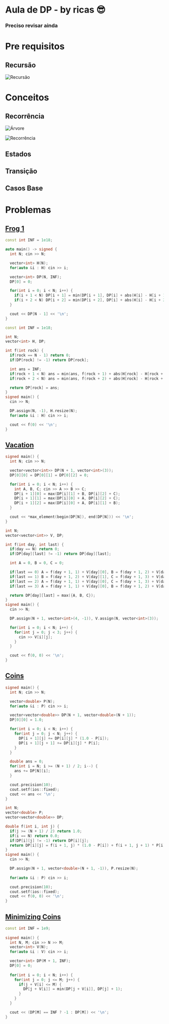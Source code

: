 # Aula de DP - by ricas 😎

### Preciso revisar ainda

# Pre requisitos

## Recursão

![Recursão](https://i.gifer.com/origin/54/545ab8eb59b6f6c2e9cee90c944d35eb_w200.gif)

# Conceitos

## Recorrência

![Árvore](https://i.stack.imgur.com/QVSdv.png)

![Recorrência](https://www.fatalerrors.org/images/blog/87a71d9c97ecc4c6d0d936adab430b04.jpg)

## Estados

## Transição

## Casos Base


# Problemas

## [Frog 1](https://atcoder.jp/contests/dp/tasks/dp_a)

```c++
const int INF = 1e18;

auto main() -> signed {
  int N; cin >> N;

  vector<int> H(N);
  for(auto &i : H) cin >> i;

  vector<int> DP(N, INF);
  DP[0] = 0;

  for(int i = 0; i < N; i++) {
    if(i + 1 < N) DP[i + 1] = min(DP[i + 1], DP[i] + abs(H[i] - H[i + 1]));
    if(i + 2 < N) DP[i + 2] = min(DP[i + 2], DP[i] + abs(H[i] - H[i + 2]));
  }

  cout << DP[N - 1] << '\n';
}
```

```c++
const int INF = 1e18;

int N;
vector<int> H, DP;

int f(int rock) {
  if(rock == N - 1) return 0;
  if(DP[rock] != -1) return DP[rock];

  int ans = INF;
  if(rock + 1 < N) ans = min(ans, f(rock + 1) + abs(H[rock] - H[rock + 1]));
  if(rock + 2 < N) ans = min(ans, f(rock + 2) + abs(H[rock] - H[rock + 2]));

  return DP[rock] = ans;
}
signed main() {
  cin >> N;

  DP.assign(N, -1), H.resize(N);
  for(auto &i : H) cin >> i;

  cout << f(0) << '\n';
}
```

## [Vacation](https://atcoder.jp/contests/dp/tasks/dp_c)

```c++
signed main() {
  int N; cin >> N;

  vector<vector<int>> DP(N + 1, vector<int>(3));
  DP[0][0] = DP[0][1] = DP[0][2] = 0;

  for(int i = 0; i < N; i++) {
    int A, B, C; cin >> A >> B >> C;
    DP[i + 1][0] = max(DP[i][1] + B, DP[i][2] + C);
    DP[i + 1][1] = max(DP[i][0] + A, DP[i][2] + C);
    DP[i + 1][2] = max(DP[i][0] + A, DP[i][1] + B);
  }

  cout << *max_element(begin(DP[N]), end(DP[N])) << '\n';
}
```

```c++
int N;
vector<vector<int>> V, DP;

int f(int day, int last) {
  if(day == N) return 0;
  if(DP[day][last] != -1) return DP[day][last];

  int A = 0, B = 0, C = 0;

  if(last == 0) A = f(day + 1, 1) + V[day][0], B = f(day + 1, 2) + V[day][1], C = f(day + 1, 3) + V[day][2];
  if(last == 1) B = f(day + 1, 2) + V[day][1], C = f(day + 1, 3) + V[day][2];
  if(last == 2) A = f(day + 1, 1) + V[day][0], C = f(day + 1, 3) + V[day][2];
  if(last == 3) A = f(day + 1, 1) + V[day][0], B = f(day + 1, 2) + V[day][1];

  return DP[day][last] = max({A, B, C});
}
signed main() {
  cin >> N;

  DP.assign(N + 1, vector<int>(4, -1)), V.assign(N, vector<int>(3));

  for(int i = 0; i < N; i++) {
    for(int j = 0; j < 3; j++) {
      cin >> V[i][j];
    }
  }

  cout << f(0, 0) << '\n';
}
```

## [Coins](https://atcoder.jp/contests/dp/tasks/dp_i)

```c++
signed main() {
  int N; cin >> N;

  vector<double> P(N);
  for(auto &i : P) cin >> i;

  vector<vector<double>> DP(N + 1, vector<double>(N + 1));
  DP[0][0] = 1.0;

  for(int i = 0; i < N; i++) {
    for(int j = 0; j < N; j++) {
      DP[i + 1][j] += DP[i][j] * (1.0 - P[i]);
      DP[i + 1][j + 1] += DP[i][j] * P[i];
    }
  }

  double ans = 0;
  for(int i = N; i >= (N + 1) / 2; i--) {
    ans += DP[N][i];
  }

  cout.precision(10);
  cout.setf(ios::fixed);
  cout << ans << '\n';
}
```

```c++
int N;
vector<double> P;
vector<vector<double>> DP;

double f(int i, int j) {
  if(j >= (N + 1) / 2) return 1.0;
  if(i == N) return 0.0;
  if(DP[i][j] != -1) return DP[i][j];
  return DP[i][j] = f(i + 1, j) * (1.0 - P[i]) + f(i + 1, j + 1) * P[i];
}
signed main() {
  cin >> N;

  DP.assign(N + 1, vector<double>(N + 1, -1)), P.resize(N);
  
  for(auto &i : P) cin >> i;

  cout.precision(10);
  cout.setf(ios::fixed);
  cout << f(0, 0) << '\n';
}
```

## [Minimizing Coins](https://cses.fi/problemset/task/1634/)

```c++
const int INF = 1e9;
 
signed main() {
  int N, M; cin >> N >> M;
  vector<int> V(N);
  for(auto &i : V) cin >> i;

  vector<int> DP(M + 1, INF);
  DP[0] = 0;
  
  for(int i = 0; i < N; i++) {
    for(int j = 0; j <= M; j++) {
      if(j + V[i] <= M) {
        DP[j + V[i]] = min(DP[j + V[i]], DP[j] + 1);
      }
    }
  }

  cout << (DP[M] == INF ? -1 : DP[M]) << '\n';
}
```
